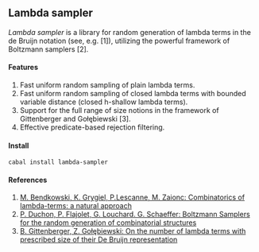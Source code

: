 Lambda sampler
---------------

*Lambda sampler* is a library for random generation of lambda terms in the de
Bruijn notation (see, e.g. [1]), utilizing the powerful framework of Boltzmann samplers [2].

#### Features
1. Fast uniform random sampling of plain lambda terms.
2. Fast uniform random sampling of closed lambda terms with bounded variable
   distance (closed h-shallow lambda terms).
3. Support for the full range of size notions in the framework of Gittenberger
   and Gołębiewski [3].
4. Effective predicate-based rejection filtering.

#### Install
```
cabal install lambda-sampler
```

#### References
1. [M. Bendkowski, K. Grygiel, P.Lescanne, M. Zaionc: Combinatorics of lambda-terms: a natural approach](http://arxiv.org/pdf/1609.07593v1.pdf)
2. [P. Duchon, P. Flajolet, G. Louchard. G. Schaeffer: Boltzmann Samplers for the random generation of combinatorial structures](http://algo.inria.fr/flajolet/Publications/DuFlLoSc04.pdf)
3. [B. Gittenberger, Z. Gołębiewski: On the number of lambda terms with
   prescribed size of their De Bruijn
representation](https://arxiv.org/abs/1509.06139)
